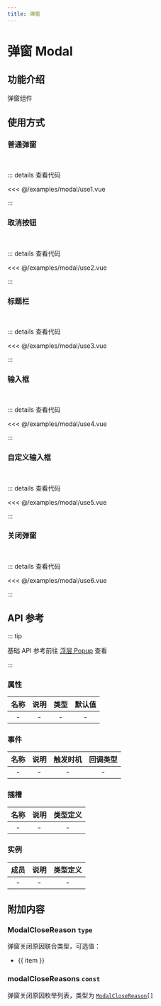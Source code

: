 ```yaml
---
title: 弹窗
---
```


# 弹窗 Modal

## 功能介绍

弹窗组件

## 使用方式

### 普通弹窗

<br />
<ModalUse1 />

::: details 查看代码

<<< @/examples/modal/use1.vue

:::

### 取消按钮

<br />
<ModalUse2 />

::: details 查看代码

<<< @/examples/modal/use2.vue

:::

### 标题栏

<br />
<ModalUse3 />

::: details 查看代码

<<< @/examples/modal/use3.vue

:::

### 输入框

<br />
<ModalUse4 />

::: details 查看代码

<<< @/examples/modal/use4.vue

:::

### 自定义输入框

<br />
<ModalUse5 />

::: details 查看代码

<<< @/examples/modal/use5.vue

:::

### 关闭弹窗

<br />
<ModalUse6 />

::: details 查看代码

<<< @/examples/modal/use6.vue

:::

## API 参考

::: tip

基础 API 参考前往 [浮层 Popup](/examples/popup) 查看

:::

### 属性

| 名称 | 说明 | 类型 | 默认值 |
| :--: | :--: | :--: | :----: |
|  -   |  -   |  -   |   -    |

### 事件

| 名称 | 说明 | 触发时机 | 回调类型 |
| :--: | :--: | :------: | :------: |
|  -   |  -   |    -     |    -     |

### 插槽

| 名称 | 说明 | 类型定义 |
| :--: | :--: | :------: |
|  -   |  -   |    -     |

### 实例

| 成员 | 说明 | 类型定义 |
| :--: | :--: | :------: |
|  -   |  -   |    -     |

## 附加内容

### ModalCloseReason `type`

弹窗关闭原因联合类型，可选值：

<ul>
    <li v-for="(item, index) in modalCloseReasons" :key="index">{{ item }}</li>
</ul>

### modalCloseReasons `const`

弹窗关闭原因枚举列表，类型为 [`ModalCloseReason[]`](#modalclosereason-type)

<script setup>
import { modalCloseReasons } from 'wink-ui';
import ModalUse1 from './use1.vue';
import ModalUse2 from './use2.vue';
import ModalUse3 from './use3.vue';
import ModalUse4 from './use4.vue';
import ModalUse5 from './use5.vue';
import ModalUse6 from './use6.vue';
</script>
